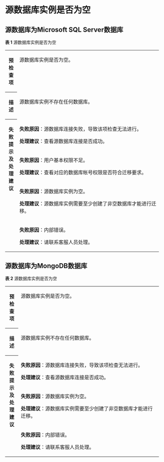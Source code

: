 # 源数据库实例是否为空<a name="drs_11_0012"></a>

## 源数据库为Microsoft SQL Server数据库<a name="section651316581916"></a>

**表 1**  源数据库实例是否为空

<a name="table1565256519637"></a>
<table><tbody><tr id="row281841419637"><th class="firstcol" valign="top" width="7.76%" id="mcps1.2.3.1.1"><p id="p38142064191955"><a name="p38142064191955"></a><a name="p38142064191955"></a><strong id="b7734261191955"><a name="b7734261191955"></a><a name="b7734261191955"></a>预检查项</strong></p>
</th>
<td class="cellrowborder" valign="top" width="92.24%" headers="mcps1.2.3.1.1 "><p id="p9276176191451"><a name="p9276176191451"></a><a name="p9276176191451"></a><span class="keyword" id="keyword13195105916311"><a name="keyword13195105916311"></a><a name="keyword13195105916311"></a>源数据库实例</span>是否为空。</p>
</td>
</tr>
<tr id="row1841857619637"><th class="firstcol" valign="top" width="7.76%" id="mcps1.2.3.2.1"><p id="p1132161191955"><a name="p1132161191955"></a><a name="p1132161191955"></a><strong id="b10189452191955"><a name="b10189452191955"></a><a name="b10189452191955"></a>描述</strong></p>
</th>
<td class="cellrowborder" valign="top" width="92.24%" headers="mcps1.2.3.2.1 "><p id="p1785850719153"><a name="p1785850719153"></a><a name="p1785850719153"></a>源数据库实例不存在任何数据库。</p>
</td>
</tr>
<tr id="row3228679619637"><th class="firstcol" rowspan="4" valign="top" width="7.76%" id="mcps1.2.3.3.1"><p id="p46136164191955"><a name="p46136164191955"></a><a name="p46136164191955"></a><strong id="b12572294191955"><a name="b12572294191955"></a><a name="b12572294191955"></a>失败提示及处理建议</strong></p>
</th>
<td class="cellrowborder" valign="top" width="92.24%" headers="mcps1.2.3.3.1 "><p id="p5702033151112"><a name="p5702033151112"></a><a name="p5702033151112"></a><strong id="b1579763513911"><a name="b1579763513911"></a><a name="b1579763513911"></a>失败原因</strong>：源数据库连接失败，导致该项检查无法进行。</p>
<p id="p15118332101118"><a name="p15118332101118"></a><a name="p15118332101118"></a><strong id="b29561637103011"><a name="b29561637103011"></a><a name="b29561637103011"></a>处理建议</strong>：查看源数据库连接是否成功。</p>
</td>
</tr>
<tr id="row959115611101"><td class="cellrowborder" valign="top" headers="mcps1.2.3.3.1 "><p id="p1859125651018"><a name="p1859125651018"></a><a name="p1859125651018"></a><strong id="b196645567116"><a name="b196645567116"></a><a name="b196645567116"></a>失败原因</strong>：用户基本权限不足。</p>
<p id="p10903581118"><a name="p10903581118"></a><a name="p10903581118"></a><strong id="b01281040193019"><a name="b01281040193019"></a><a name="b01281040193019"></a>处理建议</strong>：查看对应的数据库帐号权限是否符合迁移要求。</p>
</td>
</tr>
<tr id="row734679819637"><td class="cellrowborder" valign="top" headers="mcps1.2.3.3.1 "><p id="p59141453119"><a name="p59141453119"></a><a name="p59141453119"></a><strong id="b18226758101119"><a name="b18226758101119"></a><a name="b18226758101119"></a>失败原因</strong>：源数据库实例为空。</p>
<p id="p2851184651113"><a name="p2851184651113"></a><a name="p2851184651113"></a><strong id="b15174184273011"><a name="b15174184273011"></a><a name="b15174184273011"></a>处理建议</strong>：源数据库实例需要至少创建了非空数据库才能进行迁移。</p>
</td>
</tr>
<tr id="row1274765113107"><td class="cellrowborder" valign="top" headers="mcps1.2.3.3.1 "><p id="p474714513103"><a name="p474714513103"></a><a name="p474714513103"></a><strong id="b150816091215"><a name="b150816091215"></a><a name="b150816091215"></a>失败原因</strong>：内部错误。</p>
<p id="p15527515171118"><a name="p15527515171118"></a><a name="p15527515171118"></a><strong id="b7457644193017"><a name="b7457644193017"></a><a name="b7457644193017"></a>处理建议</strong>：请联系客服人员处理。</p>
</td>
</tr>
</tbody>
</table>

## 源数据库为MongoDB数据库<a name="section24492491693"></a>

**表 2**  源数据库实例是否为空

<a name="table1286312219628"></a>
<table><tbody><tr id="row1333815319628"><th class="firstcol" valign="top" width="8.63%" id="mcps1.2.3.1.1"><p id="p16418526191940"><a name="p16418526191940"></a><a name="p16418526191940"></a><strong id="b13549013191940"><a name="b13549013191940"></a><a name="b13549013191940"></a>预检查项</strong></p>
</th>
<td class="cellrowborder" valign="top" width="91.36999999999999%" headers="mcps1.2.3.1.1 "><p id="p3973305194524"><a name="p3973305194524"></a><a name="p3973305194524"></a>源数据库实例是否为空。</p>
</td>
</tr>
<tr id="row59198819628"><th class="firstcol" valign="top" width="8.63%" id="mcps1.2.3.2.1"><p id="p12227812191940"><a name="p12227812191940"></a><a name="p12227812191940"></a><strong id="b42941445191940"><a name="b42941445191940"></a><a name="b42941445191940"></a>描述</strong></p>
</th>
<td class="cellrowborder" valign="top" width="91.36999999999999%" headers="mcps1.2.3.2.1 "><p id="p22407307194533"><a name="p22407307194533"></a><a name="p22407307194533"></a>源数据库实例不存在任何数据库。</p>
</td>
</tr>
<tr id="row5971331319628"><th class="firstcol" rowspan="3" valign="top" width="8.63%" id="mcps1.2.3.3.1"><p id="p31582987191940"><a name="p31582987191940"></a><a name="p31582987191940"></a><strong id="b15811431191940"><a name="b15811431191940"></a><a name="b15811431191940"></a>失败提示及处理建议</strong></p>
</th>
<td class="cellrowborder" valign="top" width="91.36999999999999%" headers="mcps1.2.3.3.1 "><p id="p269117412136"><a name="p269117412136"></a><a name="p269117412136"></a><strong id="b9737395139"><a name="b9737395139"></a><a name="b9737395139"></a>失败原因</strong>：源数据库连接失败，导致该项检查无法进行。</p>
<p id="p15020461316"><a name="p15020461316"></a><a name="p15020461316"></a><strong id="b1580023153118"><a name="b1580023153118"></a><a name="b1580023153118"></a>处理建议</strong>：查看源数据库连接是否成功。</p>
</td>
</tr>
<tr id="row4461632619628"><td class="cellrowborder" valign="top" headers="mcps1.2.3.3.1 "><p id="p1936217010137"><a name="p1936217010137"></a><a name="p1936217010137"></a><strong id="b163311811191313"><a name="b163311811191313"></a><a name="b163311811191313"></a>失败原因</strong>：源数据库实例为空。</p>
<p id="p1566020116131"><a name="p1566020116131"></a><a name="p1566020116131"></a><strong id="b18322058315"><a name="b18322058315"></a><a name="b18322058315"></a>处理建议</strong>：源数据库实例需要至少创建了非空数据库才能进行迁移。</p>
</td>
</tr>
<tr id="row84738416121"><td class="cellrowborder" valign="top" headers="mcps1.2.3.3.1 "><p id="p11473204111124"><a name="p11473204111124"></a><a name="p11473204111124"></a><strong id="b2878121231317"><a name="b2878121231317"></a><a name="b2878121231317"></a>失败原因</strong>：内部错误。</p>
<p id="p142594615127"><a name="p142594615127"></a><a name="p142594615127"></a><strong id="b1489487113116"><a name="b1489487113116"></a><a name="b1489487113116"></a>处理建议</strong>：请联系客服人员处理。</p>
</td>
</tr>
</tbody>
</table>

